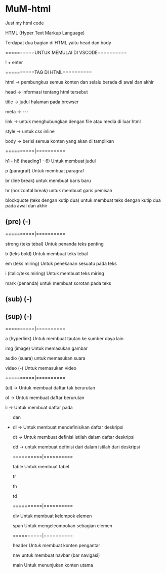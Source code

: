 # MuM-html
Just my html code

HTML (Hyper Text Markup Language)

Terdapat dua bagian di HTML yaitu head dan body

==========UNTUK MEMULAI DI VSCODE==========

! + enter

==========TAG DI HTML==========

html -> pembungkus semua konten dan selalu berada
          di awal dan akhir 

head -> informasi tentang html tersebut

title -> judul halaman pada browser

meta -> ---

link -> untuk menghubungkan dengan file atau media 
          di luar html

style -> untuk css inline

body -> berisi semua konten yang akan di tampilkan

==========|==========

h1 - h6 (heading1 - 6)
Untuk membuat judul

p (paragraf)
Untuk membuat paragraf

br (line break)
untuk membuat baris baru

hr (horizontal break)
untuk membuat garis pemisah

blockquote (teks dengan kutip dua)
untuk membuat teks dengan kutip dua pada awal dan akhir

(pre) (-)
---

==========|==========

strong (teks tebal)
Untuk penanda teks penting

b (teks bold)
Untuk membuat teks tebal

em (teks miring)
Untuk penekanan sesuatu pada teks

i (italic/teks miring)
Untuk membuat teks miring

mark (penanda)
untuk membuat sorotan pada teks

(sub) (-)
---

(sup) (-)
---

==========|==========

a (hyperlink)
Untuk membuat tautan ke sumber daya lain

img (image)
Untuk memasukan gambar

audio (suara)
untuk memasukan suara

video (-)
Untuk memasukan video

==========|==========

(ul) -> Untuk membuat daftar tak berurutan

ol -> Untuk membuat daftar berurutan

li -> Untuk membuat daftar pada <ul> dan <li>

dl -> Untuk membuat mendefinisikan daftar deskripsi

dt -> Untuk membuat definisi istilah dalam daftar deskripsi

dd -> untuk membuat definisi dari dalam istilah dari deskripsi

==========|==========

table
Untuk membuat tabel 

tr


th


td


==========|==========

div
Untuk membuat kelompok elemen

span
Untuk mengeleompokan sebagian elemen

==========|==========

header
Untuk membuat konten pengantar

nav
untuk membuat navbar (bar navigasi)

main
Untuk menunjukan konten utama




